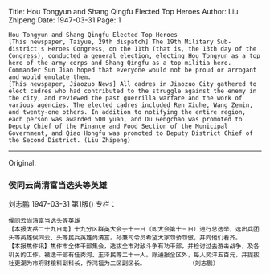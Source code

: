 Title: Hou Tongyun and Shang Qingfu Elected Top Heroes
Author: Liu Zhipeng
Date: 1947-03-31
Page: 1

    Hou Tongyun and Shang Qingfu Elected Top Heroes
    [This newspaper, Taiyue, 29th dispatch] The 19th Military Sub-district's Heroes Congress, on the 11th (that is, the 13th day of the Congress), conducted a general election, electing Hou Tongyun as a top hero of the army corps and Shang Qingfu as a top militia hero. Commander Sun Jian hoped that everyone would not be proud or arrogant and would emulate them.
    [This newspaper, Jiaozuo News] All cadres in Jiaozuo City gathered to elect cadres who had contributed to the struggle against the enemy in the city, and reviewed the past guerrilla warfare and the work of various agencies. The elected cadres included Ren Xiuhe, Wang Zemin, and twenty-one others. In addition to notifying the entire region, each person was awarded 500 yuan, and Du Gengchao was promoted to Deputy Chief of the Finance and Food Section of the Municipal Government, and Qiao Hongfu was promoted to Deputy District Chief of the Second District. (Liu Zhipeng)



<hr /> 

Original: 


### 侯同云尚清富当选头等英雄
刘志鹏
1947-03-31
第1版()
专栏：

    侯同云尚清富当选头等英雄
    【本报太岳二十九日电】十九分区群英大会于十一日（即大会第十三日）进行总选举，选出兵团头等英雄侯同云、头等民兵英雄尚清富。孙兼司令员希望大家勿骄勿傲，并向他们看齐。
    【本报焦作讯】焦作市全体干部集会，选拔全市对敌斗争有功干部，并检讨过去游击战争，及各机关的工作。被选干部有任秀河、王泽民等二十一人。除通报全区外，每人奖洋五百元，并提拔杜更潮为市府财粮科副科长，乔鸿福为二区副区长。            （刘志鹏）
